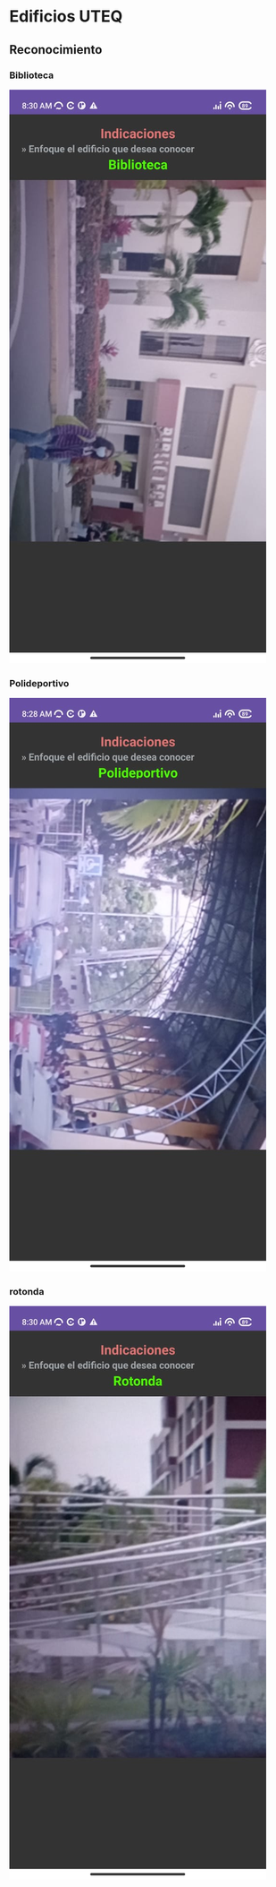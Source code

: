 # Edificios UTEQ

## Reconocimiento

### Biblioteca

![Ejecución](biblioteca.jpeg)



### Polideportivo


![Entrenamiento del modelo](polideportivo.jpeg)

### rotonda

![Ejecución](rotonda.jpeg)


